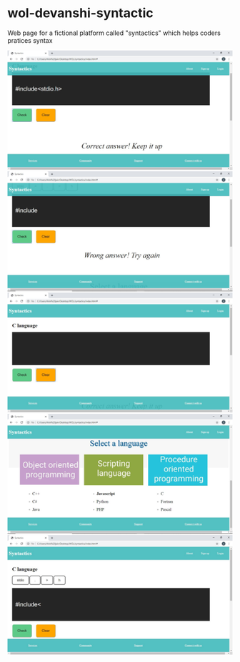# wol-devanshi-syntactic
Web page for a fictional platform called "syntactics" which helps coders pratices syntax


![](images/onChecking.JPG)
![](images/onEnteringWrongAnswer.JPG)
![](images/onPressingClear.JPG)
![](images/otherLangOption.JPG)
![](images/selectingButton.JPG)
